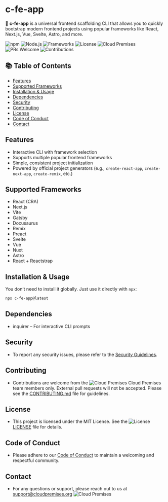# c-fe-app

🚀 **c-fe-app** is a universal frontend scaffolding CLI that allows you to quickly bootstrap modern frontend projects using popular frameworks like React, Next.js, Vue, Svelte, Astro, and more.

![npm](https://img.shields.io/npm/v/@cloud-premises/c-fe-app?style=flat&color=cb3837)
![Node.js](https://img.shields.io/node/v/@cloud-premises/c-fe-app?style=flat&color=339933)
![Frameworks](https://img.shields.io/badge/frameworks-React_|_Vue_|_Svelte_|_Next_|_Astro-yellow?style=flat)
![License](https://img.shields.io/badge/license-MIT-blue?style=flat)
![Cloud Premises](https://img.shields.io/badge/Cloud-Premises-blue?style=flat)
![PRs Welcome](https://img.shields.io/badge/PRs-welcome-brightgreen?style=flat)
![Contributions](https://img.shields.io/badge/contributions-open-orange?style=flat)

## 📚 Table of Contents

- [Features](#features)
- [Supported Frameworks](#supported-frameworks)
- [Installation & Usage](#installation--usage)
- [Dependencies](#dependencies)
- [Security](#security)
- [Contributing](#contributing)
- [License](#license)
- [Code of Conduct](#code-of-conduct)
- [Contact](#contact)

## Features

- Interactive CLI with framework selection
- Supports multiple popular frontend frameworks
- Simple, consistent project initialization
- Powered by official project generators (e.g., `create-react-app`, `create-next-app`, `create-remix`, etc.)

## Supported Frameworks

- React (CRA)
- Next.js
- Vite
- Gatsby
- Docusaurus
- Remix
- Preact
- Svelte
- Vue
- Nuxt
- Astro
- React + Reactstrap

## Installation & Usage

You don’t need to install it globally. Just use it directly with `npx`:

```bash
npx c-fe-app@latest
```

## Dependencies

- inquirer – For interactive CLI prompts

## Security

- To report any security issues, please refer to the [Security Guidelines](./Security).

## Contributing

- Contributions are welcome from the ![Cloud Premises](https://img.shields.io/badge/Cloud-Premises-blue?style=flat) Cloud Premises team members only. External pull requests will not be accepted.
 Please see the [CONTRIBUTING.md](./CONTRIBUTING.md) file for guidelines.

## License

- This project is licensed under the MIT License. See the ![License](https://img.shields.io/badge/license-MIT-blue.svg) [LICENSE](./LICENSE) file for details.

## Code of Conduct

- Please adhere to our [Code of Conduct](./CODE_OF_CONDUCT.md) to maintain a welcoming and respectful community.

## Contact

- For any questions or support, please reach out to us at support@cloudpremises.org ![Cloud Premises](https://img.shields.io/badge/Cloud-Premises-blue?style=flat)